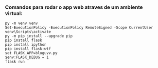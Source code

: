 ### Comandos para rodar o app web atraves de um ambiente virtual:


```
py -m venv venv
Set-ExecutionPolicy -ExecutionPolicy RemoteSigned -Scope CurrentUser
venv\Scripts\activate
py -m pip install --upgrade pip
pip install flask
pip install ipython
pip install flask-wtf
set FLASK_APP=bloguvv.py
$env:FLASK_DEBUG = 1
flask run
```

